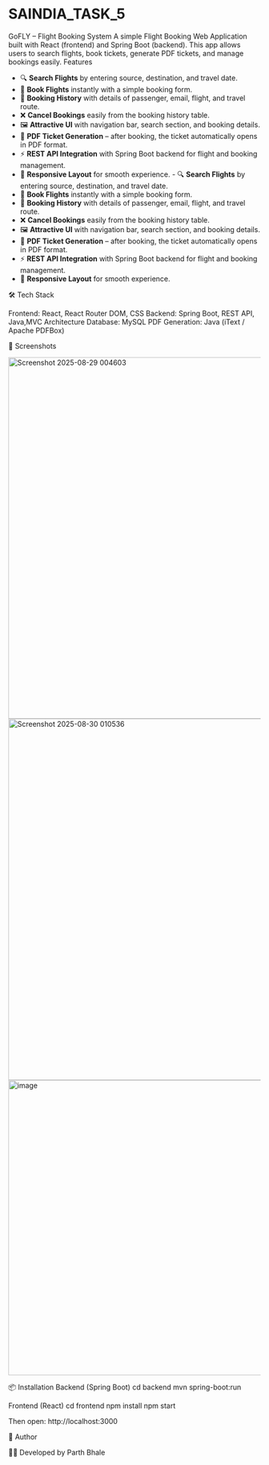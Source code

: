 # SAINDIA_TASK_5
GoFLY – Flight Booking System  A simple Flight Booking Web Application built with React (frontend) and Spring Boot (backend). This app allows users to search flights, book tickets, generate PDF tickets, and manage bookings easily.
Features

- 🔍 **Search Flights** by entering source, destination, and travel date.  
- 🛫 **Book Flights** instantly with a simple booking form.  
- 📜 **Booking History** with details of passenger, email, flight, and travel route.  
- ❌ **Cancel Bookings** easily from the booking history table.  
- 🖼️ **Attractive UI** with navigation bar, search section, and booking details.  
- 📑 **PDF Ticket Generation** – after booking, the ticket automatically opens in PDF format.  
- ⚡ **REST API Integration** with Spring Boot backend for flight and booking management.  
- 📱 **Responsive Layout** for smooth experience. - 🔍 **Search Flights** by entering source, destination, and travel date.  
- 🛫 **Book Flights** instantly with a simple booking form.  
- 📜 **Booking History** with details of passenger, email, flight, and travel route.  
- ❌ **Cancel Bookings** easily from the booking history table.  
- 🖼️ **Attractive UI** with navigation bar, search section, and booking details.  
- 📑 **PDF Ticket Generation** – after booking, the ticket automatically opens in PDF format.  
- ⚡ **REST API Integration** with Spring Boot backend for flight and booking management.  
- 📱 **Responsive Layout** for smooth experience. 

🛠️ Tech Stack

Frontend: React, React Router DOM, CSS
Backend: Spring Boot, REST API, Java,MVC Architecture
Database: MySQL
PDF Generation: Java (iText / Apache PDFBox)

📸 Screenshots

<img width="1366" height="720" alt="Screenshot 2025-08-29 004603" src="https://github.com/user-attachments/assets/209e3a84-cec4-4c83-a3a7-af7efbff7350" />


<img width="1366" height="720" alt="Screenshot 2025-08-30 010536" src="https://github.com/user-attachments/assets/dc892a5a-cd3b-46f2-8a8e-9a5366f542fe" />

<img width="527" height="588" alt="image" src="https://github.com/user-attachments/assets/7d13a371-f68e-4868-8eb3-0c891c15d429" />


📦 Installation
Backend (Spring Boot)
cd backend
mvn spring-boot:run

Frontend (React)
cd frontend
npm install
npm start


Then open: http://localhost:3000

🙌 Author

👨‍💻 Developed by Parth Bhale

